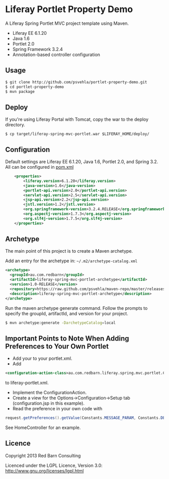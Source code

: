 Liferay Portlet Property Demo
=============================

A Liferay Spring Portlet MVC project template using Maven.

* Liferay EE 6.1.20
* Java 1.6
* Portlet 2.0
* Spring Framework 3.2.4
* Annotation-based controller configuration

Usage
-----
```bash
$ git clone http://github.com/psvehla/portlet-property-demo.git
$ cd portlet-property-demo
$ mvn package
```

Deploy
------
If you're using Liferay Portal with Tomcat, copy the war to the deploy directory.

```
$ cp target/liferay-spring-mvc-portlet.war $LIFERAY_HOME/deploy/
```

Configuration
-------------

Default settings are Liferay EE 6.1.20, Java 1.6, Portlet 2.0, and Spring 3.2.  All can be configured in [pom.xml](https://github.com/psvehla/liferay-spring-mvc-portlet/pom.xml)

```xml
	<properties>
		<liferay.version>6.1.20</liferay.version>
		<java-version>1.6</java-version>
		<portlet-api.version>2.0</portlet-api.version>
		<servlet-api.version>2.5</servlet-api.version>
		<jsp-api.version>2.2</jsp-api.version>
		<jstl.version>1.2</jstl.version>
		<org.springframework-version>3.2.4.RELEASE</org.springframework-version>
		<org.aspectj-version>1.7.3</org.aspectj-version>
		<org.slf4j-version>1.7.5</org.slf4j-version>
	</properties>
```

Archetype
---------

The main point of this project is to create a Maven archetype.

Add an entry for the archetype in: ```~/.m2/archetype-catalog.xml```

```xml
<archetype>
  <groupId>au.com.redbarn</groupId>
  <artifactId>liferay-spring-mvc-portlet-archetype</artifactId>
  <version>1.0-RELEASE</version>
  <repository>https://raw.github.com/psvehla/maven-repo/master/releases</repository>
  <description>liferay-spring-mvc-portlet-archetype</description>
</archetype>
```

Run the maven archetype generate command.  Follow the prompts to specify the groupId, artifactId, and version for your project.

```bash
$ mvn archetype:generate -DarchetypeCatalog=local
```

Important Points to Note When Adding Preferences to Your Own Portlet
--------------------------------------------------------------------

* Add your <portlet-preferences/> to your portlet.xml.
* Add 
```xml
<configuration-action-class>au.com.redbarn.liferay.spring.mvc.portlet.ConfigurationActionImpl</configuration-action-class>
```
to liferay-portlet.xml.

* Implement the ConfigurationAction.
* Create a view for the Options->Configuration->Setup tab (configuration.jsp in this example).
* Read the preference in your own code with 
```java
request.getPreferences().getValue(Constants.MESSAGE_PARAM, Constants.DEFAULT_MESSAGE)
```
See HomeController for an example.

Licence
-------

Copyright 2013 Red Barn Consulting

Licenced under the LGPL Licence, Version 3.0: http://www.gnu.org/licenses/lgpl.html
